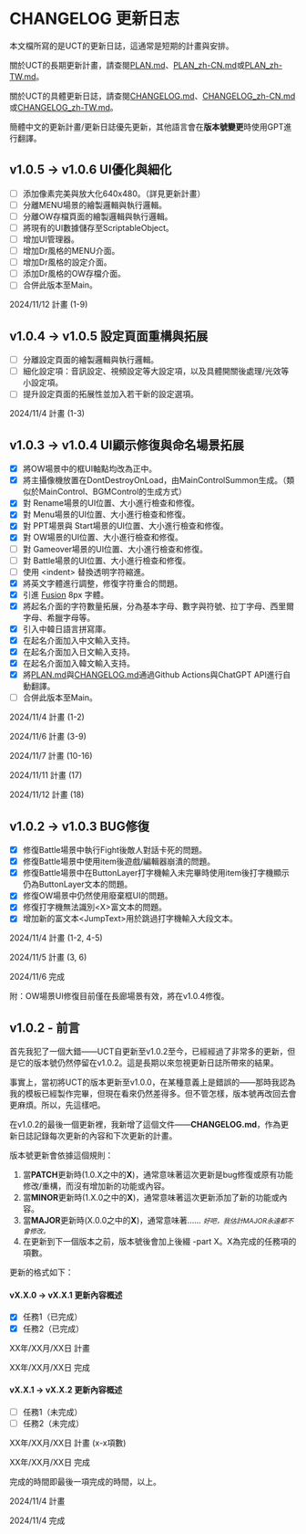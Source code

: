 # CHANGELOG 更新日志

本文檔所寫的是UCT的更新日誌，這通常是短期的計畫與安排。

關於UCT的長期更新計畫，請查閱[PLAN.md](PLAN.md)、[PLAN_zh-CN.md](PLAN_zh-CN.md)或[PLAN_zh-TW.md](PLAN_zh-TW.md)。

關於UCT的具體更新日誌，請查閱[CHANGELOG.md](CHANGELOG.md)、[CHANGELOG_zh-CN.md](CHANGELOG_zh-CN.md)或[CHANGELOG_zh-TW.md](CHANGELOG_zh-TW.md)。

簡體中文的更新計畫/更新日誌優先更新，其他語言會在**版本號變更**時使用GPT進行翻譯。

## v1.0.5 -> v1.0.6 UI優化與細化

- [ ] 添加像素完美與放大化640x480。（詳見更新計畫）
- [ ] 分離MENU場景的繪製邏輯與執行邏輯。
- [ ] 分離OW存檔頁面的繪製邏輯與執行邏輯。
- [ ] 將現有的UI數據儲存至ScriptableObject。
- [ ] 增加UI管理器。
- [ ] 增加Dr風格的MENU介面。
- [ ] 增加Dr風格的設定介面。
- [ ] 添加Dr風格的OW存檔介面。
- [ ] 合併此版本至Main。

2024/11/12 計畫 (1-9)

## v1.0.4 -> v1.0.5 設定頁面重構與拓展

- [ ] 分離設定頁面的繪製邏輯與執行邏輯。
- [ ] 細化設定項：音訊設定、視頻設定等大設定項，以及具體開關後處理/光效等小設定項。
- [ ] 提升設定頁面的拓展性並加入若干新的設定選項。

2024/11/4 計畫 (1-3)

## v1.0.3 -> v1.0.4 UI顯示修復與命名場景拓展

- [x] 將OW場景中的框UI軸點均改為正中。
- [x] 將主攝像機放置在DontDestroyOnLoad，由MainControlSummon生成。（類似於MainControl、BGMControl的生成方式）
- [x] 對 Rename場景的UI位置、大小進行檢查和修復。
- [x] 對 Menu場景的UI位置、大小進行檢查和修復。
- [x] 對 PPT場景與 Start場景的UI位置、大小進行檢查和修復。
- [x] 對 OW場景的UI位置、大小進行檢查和修復。
- [ ] 對 Gameover場景的UI位置、大小進行檢查和修復。
- [ ] 對 Battle場景的UI位置、大小進行檢查和修復。
- [ ] 使用 \<indent\> 替換透明字符縮進。
- [x] 將英文字體進行調整，修復字符重合的問題。
- [x] 引進 [Fusion](https://github.com/TakWolf/fusion-pixel-font) 8px 字體。
- [x] 將起名介面的字符數量拓展，分為基本字母、數字與符號、拉丁字母、西里爾字母、希臘字母等。
- [x] 引入中韓日語言拼寫庫。
- [x] 在起名介面加入中文輸入支持。
- [x] 在起名介面加入日文輸入支持。
- [x] 在起名介面加入韓文輸入支持。
- [x] 將[PLAN.md](PLAN.md)與[CHANGELOG.md](CHANGELOG.md)通過Github Actions與ChatGPT API進行自動翻譯。
- [ ] 合併此版本至Main。

2024/11/4 計畫 (1-2)

2024/11/6 計畫 (3-9)

2024/11/7 計畫 (10-16)

2024/11/11 計畫 (17)

2024/11/12 計畫 (18)

## v1.0.2 -> v1.0.3 BUG修復

- [x] 修復Battle場景中執行Fight後敵人對話卡死的問題。
- [x] 修復Battle場景中使用item後遊戲/編輯器崩潰的問題。
- [x] 修復Battle場景中在ButtonLayer打字機輸入未完畢時使用item後打字機顯示仍為ButtonLayer文本的問題。
- [x] 修復OW場景中仍然使用廢棄框UI的問題。
- [x] 修復打字機無法識別\<X\>富文本的問題。
- [x] 增加新的富文本\<JumpText\>用於跳過打字機輸入大段文本。

2024/11/4 計畫 (1-2, 4-5)

2024/11/5 計畫 (3, 6)

2024/11/6 完成

附：OW場景UI修復目前僅在長廊場景有效，將在v1.0.4修復。

## v1.0.2 - 前言

首先我犯了一個大錯——UCT自更新至v1.0.2至今，已經經過了非常多的更新，但是它的版本號仍然停留在v1.0.2。這是長期以來忽視更新日誌所帶來的結果。

事實上，當初將UCT的版本更新至v1.0.0，在某種意義上是錯誤的——那時我認為我的模板已經製作完畢，但現在看來仍然差得多。但不管怎樣，版本號再改回去會更麻煩。所以，先這樣吧。

在v1.0.2的最後一個更新裡，我新增了這個文件——**CHANGELOG.md**，作為更新日誌記錄每次更新的內容和下次更新的計畫。

版本號更新會依據這個規則：

1. 當**PATCH**更新時(1.0.X之中的**X**)，通常意味著這次更新是bug修復或原有功能修改/重構，而沒有增加新的功能或內容。
2. 當**MINOR**更新時(1.X.0之中的**X**)，通常意味著這次更新添加了新的功能或內容。
3. 當**MAJOR**更新時(X.0.0之中的**X**)，通常意味著…… <small>*好吧，我估計MAJOR永遠都不會修改。*</small>
4. 在更新到下一個版本之前，版本號後會加上後綴 -part X。X為完成的任務項的項數。

更新的格式如下：

#### vX.X.0 -> vX.X.1 更新內容概述

- [x] 任務1（已完成）
- [x] 任務2（已完成）

XX年/XX月/XX日 計畫

XX年/XX月/XX日 完成

#### vX.X.1 -> vX.X.2 更新內容概述

- [ ] 任務1（未完成）
- [ ] 任務2（未完成）

XX年/XX月/XX日 計畫 (x-x項數)

XX年/XX月/XX日 完成

完成的時間即最後一項完成的時間，以上。

2024/11/4 計畫

2024/11/4 完成